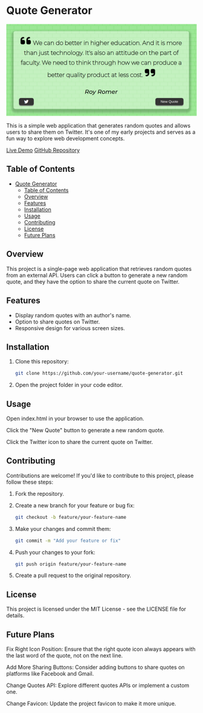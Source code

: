 # Quote Generator

![Quote Generator](img/screenshot.png)

This is a simple web application that generates random quotes and allows users to share them on Twitter. It's one of my early projects and serves as a fun way to explore web development concepts.

[Live Demo](https://shcoobz.github.io/quote-generator/)
[GitHub Repository](https://github.com/Shcoobz/quote-generator)

## Table of Contents

- [Quote Generator](#quote-generator)
  - [Table of Contents](#table-of-contents)
  - [Overview](#overview)
  - [Features](#features)
  - [Installation](#installation)
  - [Usage](#usage)
  - [Contributing](#contributing)
  - [License](#license)
  - [Future Plans](#future-plans)

## Overview

This project is a single-page web application that retrieves random quotes from an external API. Users can click a button to generate a new random quote, and they have the option to share the current quote on Twitter.

## Features

- Display random quotes with an author's name.
- Option to share quotes on Twitter.
- Responsive design for various screen sizes.

## Installation

1. Clone this repository:

   ```bash
   git clone https://github.com/your-username/quote-generator.git
   ```

2. Open the project folder in your code editor.

## Usage

Open index.html in your browser to use the application.

Click the "New Quote" button to generate a new random quote.

Click the Twitter icon to share the current quote on Twitter.

## Contributing

Contributions are welcome! If you'd like to contribute to this project, please follow these steps:

1. Fork the repository.

2. Create a new branch for your feature or bug fix:

   ```bash
   git checkout -b feature/your-feature-name
   ```

3. Make your changes and commit them:

   ```bash
   git commit -m "Add your feature or fix"
   ```

4. Push your changes to your fork:

   ```bash
   git push origin feature/your-feature-name
   ```

5. Create a pull request to the original repository.

## License

This project is licensed under the MIT License - see the LICENSE file for details.

## Future Plans

Fix Right Icon Position: Ensure that the right quote icon always appears with the last word of the quote, not on the next line.

Add More Sharing Buttons: Consider adding buttons to share quotes on platforms like Facebook and Gmail.

Change Quotes API: Explore different quotes APIs or implement a custom one.

Change Favicon: Update the project favicon to make it more unique.
